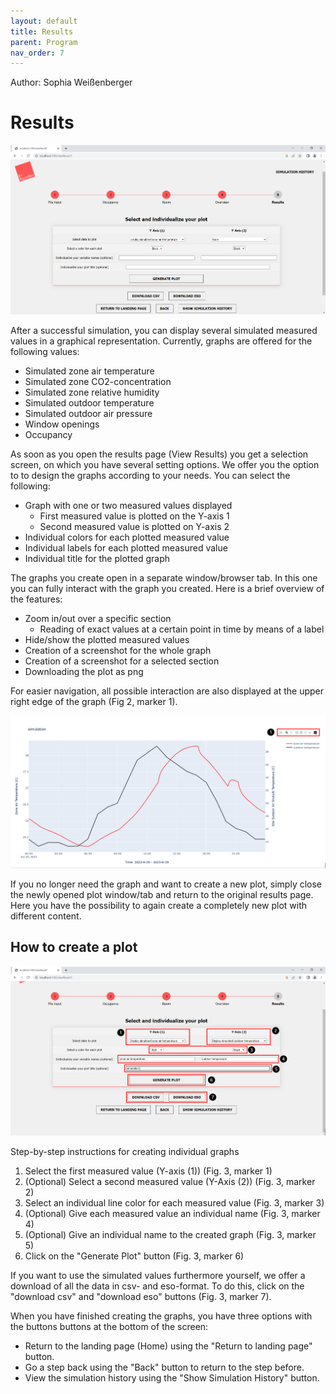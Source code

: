 ```yaml
---
layout: default
title: Results
parent: Program
nav_order: 7
---
```


Author: Sophia Weißenberger
# Results

![Figg. 1](images/ViewResults1.PNG)


After a successful simulation, you can display several simulated measured values in a graphical representation. Currently, graphs are offered for the following values:

  * Simulated zone air temperature
  * Simulated zone CO2-concentration
  * Simulated zone relative humidity
  * Simulated outdoor temperature
  * Simulated outdoor air pressure 
  * Window openings
  * Occupancy

As soon as you open the results page (View Results) you get a selection screen, on which you have several setting options. We offer you the option to to design the graphs according to your needs. You can select the following:

  * Graph with one or two measured values displayed
     * First measured value is plotted on the Y-axis 1
     * Second measured value is plotted on Y-axis 2
  * Individual colors for each plotted measured value
  * Individual labels for each plotted measured value
  * Individual title for the plotted graph

The graphs you create open in a separate window/browser tab. In this one you can fully interact with the graph you created. Here is a brief overview of the features:

   * Zoom in/out over a specific section
      * Reading of exact values at a certain point in time by means of a label
   * Hide/show the plotted measured values 
   * Creation of a screenshot for the whole graph
   * Creation of a screenshot for a selected section
   * Downloading the plot as png

For easier navigation, all possible interaction are also displayed at the upper right edge of the graph (Fig 2, marker 1).

![Figg. 2](images/ViewResults3Marker.PNG)

If you no longer need the graph and want to create a new plot, simply close the newly opened plot window/tab and return to the original results page. Here you have the possibility to again create a completely new plot with different content.

## How to create a plot

![Figg. 3](images/ViewResults2Marker.PNG)

Step-by-step instructions for creating individual graphs
1. Select the first measured value (Y-axis (1)) (Fig. 3, marker 1)
2. (Optional) Select a second measured value (Y-Axis (2)) (Fig. 3, marker 2)
3. Select an individual line color for each measured value (Fig. 3, marker 3)
4. (Optional) Give each measured value an individual name (Fig. 3, marker 4)
5. (Optional) Give an individual name to the created graph (Fig. 3, marker 5)
6. Click on the "Generate Plot" button (Fig. 3, marker 6)

If you want to use the simulated values furthermore yourself, we offer a download of all the data in csv- and eso-format. To do this, click on the "download csv" and "download eso" buttons (Fig. 3, marker 7).

When you have finished creating the graphs, you have three options with the buttons
buttons at the bottom of the screen:
   * Return to the landing page (Home) using the "Return to landing page" button.
   * Go a step back using the "Back" button to return to the step before.
   * View the simulation history using the "Show Simulation History" button.
